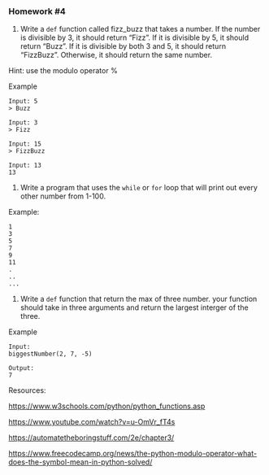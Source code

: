 ### Homework #4

1. Write a ```def``` function called fizz_buzz that takes a number.
If the number is divisible by 3, it should return “Fizz”.
If it is divisible by 5, it should return “Buzz”.
If it is divisible by both 3 and 5, it should return “FizzBuzz”.
Otherwise, it should return the same number.

Hint: use the modulo operator %

Example

```
Input: 5
> Buzz

Input: 3 
> Fizz

Input: 15
> FizzBuzz

Input: 13
13
```

1. Write a program that uses the ```while``` or ```for``` loop that will print out every other number from 1-100.

Example:

```
1
3
5
7
9
11
.
..
...
```


1. Write a ```def``` function that return the max of three number. your function should take in three arguments and return the largest interger of the three.

Example

```
Input: 
biggestNumber(2, 7, -5)

Output:
7
```

Resources:

https://www.w3schools.com/python/python_functions.asp

https://www.youtube.com/watch?v=u-OmVr_fT4s

https://automatetheboringstuff.com/2e/chapter3/

https://www.freecodecamp.org/news/the-python-modulo-operator-what-does-the-symbol-mean-in-python-solved/

